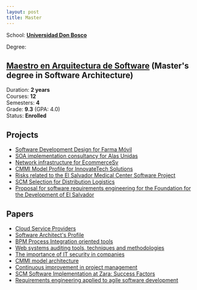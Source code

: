 ```yaml
---
layout: post
title: Master
---
```


School: **[Universidad Don Bosco][udb-link]**

Degree:

## [Maestro en Arquitectura de Software][msc-link] (Master's degree in Software Architecture)

Duration: **2 years**  
Courses: **12**  
Semesters: **4**    
Grade: **9.3** (GPA: 4.0)  
Status: **Enrolled**

## Projects <a name="projects"></a>
- [Software Development Design for Farma Móvil][project-IDS908]
- [SOA implementation consultancy for Alas Unidas][project-DRS908]
- [Network infrastructure for EcommerceSv][project-SDS908]  
- [CMMI Model Profile for InnovateTech Solutions][project-CDS908]
- [Risks related to the El Salvador Medical Center Software Project][project-DNR908]
- [SCM Selection for Distribution Logistics][project-SIS908]  
- [Proposal for software requirements engineering for the Foundation for the Development of El Salvador][project-INR908]

## Papers
 - [Cloud Service Providers][paper-IDS908-00]  
 - [Software Architect's Profile][paper-IDS908-01]
 - [BPM Process Integration oriented tools][paper-DRS908]
 - [Web systems auditing tools, techniques and methodologies][paper-AAS908]
 - [The importance of IT security in companies][paper-SDS908]
 - [CMMI model architecture][paper-CDS908]
 - [Continuous improvement in project management][paper-DNR908]
 - [SCM Software Implementation at Zara: Success Factors][paper-SIS908]
 - [Requirements engineering applied to agile software development][paper-INR908]

<!-- IDS908 -->
[project-IDS908]: https://drive.google.com/file/d/11-smZTOFoCG8UpERn_BX063Sd54QXm1O/view?usp=sharing
[paper-IDS908-00]: https://drive.google.com/file/d/10dgeUCQnxLCxhpBnNJW9W_6GxjzJGRko/view?usp=sharing
[paper-IDS908-01]: https://drive.google.com/file/d/10fDUo2fmOvqReyWLa-cylgKFWvynQ8a1/view?usp=sharing

<!-- DRS908 -->
[project-DRS908]: https://drive.google.com/file/d/110zD_zhaecMv5awbhCQZS_CL_p8ZbzNO/view?usp=sharing
[paper-DRS908]: https://drive.google.com/file/d/10igJaWgpYgOLC33JPxQDeVPPPBYBvuDD/view?usp=sharing

<!-- AAS908 -->
[paper-AAS908]: https://drive.google.com/file/d/11GGcDyMLBRIk3ctkSxsoAJarfYRaQUSD/view?usp=sharing

<!-- SDS908 -->
[project-SDS908]: https://drive.google.com/file/d/11KlxcCni0aIZu0ZaDY6XprF-eiIEY9v8/view?usp=sharing
[paper-SDS908]: https://drive.google.com/file/d/11OSboERlpoPib188IV0Bd-Nmw6JE6JIQ/view?usp=sharing

<!-- CDS908 -->
[project-CDS908]: https://drive.google.com/file/d/11ObX7yC1whsOrBawxgHKxSjtZDsOIJ9h/view?usp=sharing
[paper-CDS908]: https://drive.google.com/file/d/11PyoWapsSj-wurwyo_ghKYFHsDZjKR3h/view?usp=sharing

<!-- DNR908 -->
[project-DNR908]: https://drive.google.com/file/d/11SgxaDd3DS4Sk9nKqFlwbJCzF7oRg9F-/view?usp=sharing
[paper-DNR908]: https://drive.google.com/file/d/11b5Lakeqnfiq4VUNg0R4sRWJGHFo9ufq/view?usp=sharing

<!-- SIS908 -->
[project-SIS908]: https://drive.google.com/file/d/11g4MU5Xl1Q_7HuIRpU0W2VRRUyjT_NhM/view?usp=sharing
[paper-SIS908]: https://drive.google.com/file/d/11hsRjKZ-H5rJ9kk3RcKO9eL1A8njTvg0/view?usp=sharing

<!-- INR908 -->
[project-INR908]: https://drive.google.com/file/d/11jUsuXcGUTWht9iMNLcDFsvSQCmaBfWp/view?usp=sharing
[paper-INR908]: https://drive.google.com/file/d/11sZP9-zFzL_e0MssUc_XLKkgH_jJdamb/view?usp=sharing

[udb-link]: https://www.udb.edu.sv/udb/
[msc-link]: https://www.udbvirtual.edu.sv/maestria_arquitectura_software